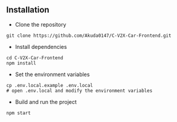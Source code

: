 ## Installation

- Clone the repository
 ```
git clone https://github.com/Akuda0147/C-V2X-Car-Frontend.git
 ```
- Install dependencies
 ```
cd C-V2X-Car-Frontend
npm install
 ```
- Set the environment variables
 ```
cp .env.local.example .env.local
# open .env.local and modify the environment variables
 ```
- Build and run the project
 ```
npm start
 ```
